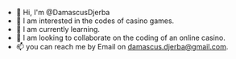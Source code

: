 - 👋 Hi, I'm @DamascusDjerba
- 👀 I am interested in the codes of casino games.
- 🌱 I am currently learning.
- 💞️ I am looking to collaborate on the coding of an online casino.
- 📫 you can reach me by Email on damascus.djerba@gmail.com.

<!---
DamascusDjerba/DamascusDjerba is a ✨ special ✨ repository because its `README.md` (this file) appears on your GitHub profile.
You can click the Preview link to take a look at your changes.
--->
